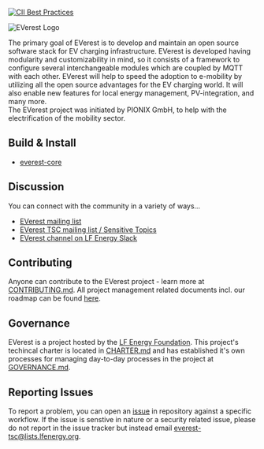 [![CII Best Practices](https://bestpractices.coreinfrastructure.org/projects/5386/badge)](https://bestpractices.coreinfrastructure.org/projects/5386)

![EVerest Logo](docs/everest_horizontal-color.svg)

The primary goal of EVerest is to develop and maintain an open source software stack for EV charging infrastructure. EVerest is developed having modularity and customizability in mind, so it consists of a framework to configure several interchangeable modules which are coupled by MQTT with each other. EVerest will help to speed the adoption to e-mobility by utilizing all the open source advantages for the EV charging world. It will also enable new features for local energy management, PV-integration, and many more.  
The EVerest project was initiated by PIONIX GmbH, to help with the electrification of the mobility sector.


## Build & Install

- [everest-core](https://github.com/EVerest/everest-core#readme)

## Discussion

You can connect with the community in a variety of ways...

- [EVerest mailing list](https://lists.lfenergy.org/g/everest)
- [EVerest TSC mailing list / Sensitive Topics](https://lists.lfenergy.org/g/everest-tsc)
- [EVerest channel on LF Energy Slack](https://slack.lfenergy.org)

## Contributing
Anyone can contribute to the EVerest project - learn more at [CONTRIBUTING.md](CONTRIBUTING.md). 
All project management related documents incl. our roadmap can be found [here](tsc/README.md).

## Governance
EVerest is a project hosted by the [LF Energy Foundation](https://lfenergy.org). This project's techincal charter is located in [CHARTER.md](tsc/CHARTER.md) and has established it's own processes for managing day-to-day processes in the project at [GOVERNANCE.md](GOVERNANCE.md).

## Reporting Issues 
To report a problem, you can open an [issue](https://github.com/EVerest/everest/issues) in repository against a specific workflow. If the issue is senstive in nature or a security related issue, please do not report in the issue tracker but instead email everest-tsc@lists.lfenergy.org.
